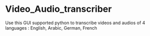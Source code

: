 # Video_Audio_transcriber
Use this GUI supported python to transcribe videos and audios of 4 languages : English, Arabic, German, French

